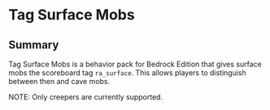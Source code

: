 # Tag Surface Mobs

## Summary

Tag Surface Mobs is a behavior pack for Bedrock Edition that gives surface mobs
the scoreboard tag `ra_surface`. This allows players to distinguish
between then and cave mobs.

NOTE: Only creepers are currently supported.
